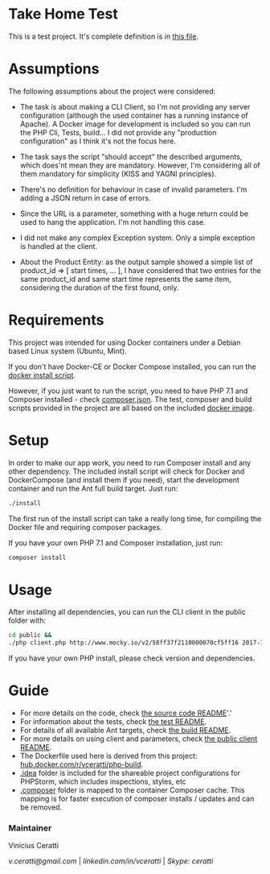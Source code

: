 # Take Home Test

This is a test project. It's complete definition is in [this file](docs/Take_Home_Test.pdf). 

# Assumptions

The following assumptions about the project were considered:

- The task is about making a CLI Client, so I'm not providing any server configuration (although the used container has 
a running instance of Apache). 
A Docker image for development is included so you can run the PHP Cli, Tests, build... 
I did not provide any "production configuration" as I think it's not the focus here.  

- The task says the script "should accept" the described arguments, which does'nt mean they are mandatory. 
However, I'm considering all of them mandatory for simplicity (KISS and YAGNI principles).

- There's no definition for behaviour in case of invalid parameters. I'm adding a JSON return in case of errors.

- Since the URL is a parameter, something with a huge return could be used to hang the application. 
I'm not handling this case.

- I did not make any complex Exception system. Only a simple exception is handled at the client.

- About the Product Entity: as the output sample showed a simple list of product_id => [ start times, ... ], 
I have considered that two entries for the same product_id and same start time represents the same item, considering
the duration of the first found, only.
 
# Requirements

This project was intended for using Docker containers under a Debian based Linux system (Ubuntu, Mint).

If you don't have Docker-CE or Docker Compose installed, you can run the [docker install script](install).
 
However, if you just want to run the script, 
you need to have PHP 7.1 and Composer installed - check [composer.json](composer.json). 
The test, composer and build scripts provided in the project are all based on the included [docker image](Dockerfile).

# Setup 

In order to make our app work, you need to run Composer install and any other dependency. 
The included install script will check for Docker and DockerCompose (and install them if you need), 
start the development container and run the Ant full build target. Just run:

```bash
./install
```

The first run of the install script can take a really long time, for compiling the Docker file and requiring 
composer packages.

If you have your own PHP 7.1 and Composer installation, just run:
```bash
composer install
``` 

# Usage

After installing all dependencies, you can run the CLI client in the public folder with:
```bash
cd public &&
./php client.php http://www.mocky.io/v2/58ff37f2110000070cf5ff16 2017-11-20T09:30 2017-11-20T19:30 3
```

If you have your own PHP install, please check version and dependencies. 

# Guide 

- For more details on the code, check [the source code README](/src/README.md)'.'
- For information about the tests, check [the test README](/tests/README.md).
- For details of all available Ant targets, check [the build README](/build/README.md). 
- For more details on using client and parameters, check [the public client README](/public/README.md).
- The Dockerfile used here is derived from this project:
[hub.docker.com/r/vceratti/php-build](https://hub.docker.com/r/vceratti/php-build).  
- [.idea](.idea) folder is included for the shareable project configurations for PHPStorm, which includes inspections,
styles, etc
- [.composer](.composer) folder is mapped to the container Composer cache. This mapping is for faster 
execution of composer installs / updates and can be removed.

### Maintainer  ###

Vinícius Ceratti

_v.ceratti@gmail.com_ |  _linkedin.com/in/vceratti_ | _Skype: ceratti_
